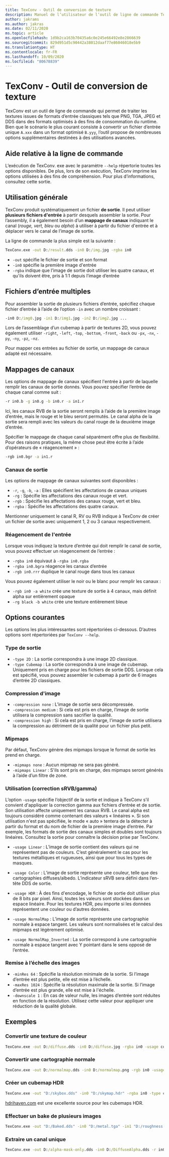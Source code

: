 ```yaml
---
title: TexConv - Outil de conversion de texture
description: Manuel de l’utilisateur de l’outil de ligne de commande TexConv
author: jakrams
ms.author: jakras
ms.date: 02/11/2020
ms.topic: article
ms.openlocfilehash: 1d9b2ca163b70435a6c0e245e66492e8e2866639
ms.sourcegitcommit: 829d951d5c90442a38012daaf77e86046018e5b9
ms.translationtype: HT
ms.contentlocale: fr-FR
ms.lasthandoff: 10/09/2020
ms.locfileid: "80678839"
---
```

# <a name="texconv---texture-conversion-tool"></a>TexConv - Outil de conversion de texture

TexConv est un outil de ligne de commande qui permet de traiter les textures issues de formats d’entrée classiques tels que PNG, TGA, JPEG et DDS dans des formats optimisés à des fins de consommation du runtime.
Bien que le scénario le plus courant consiste à convertir un fichier d’entrée unique `A.xxx` dans un format optimisé `B.yyy`, l’outil propose de nombreuses options supplémentaires destinées à des utilisations avancées.

## <a name="command-line-help"></a>Aide relative à la ligne de commande

L’exécution de TexConv. exe avec le paramètre `--help` répertorie toutes les options disponibles. De plus, lors de son exécution, TexConv imprime les options utilisées à des fins de compréhension. Pour plus d’informations, consultez cette sortie.

## <a name="general-usage"></a>Utilisation générale

TexConv produit systématiquement un fichier **de sortie**. Il peut utiliser **plusieurs fichiers d'entrée** à partir desquels assembler la sortie. Pour l’assembly, il a également besoin d’un **mappage de canaux** indiquant le canal (*rouge, vert, bleu* ou *alpha*) à utiliser à partir du fichier d'entrée et à déplacer vers le canal de l’image de sortie.

La ligne de commande la plus simple est la suivante :

```cmd
TexConv.exe -out D:/result.dds -in0 D:/img.jpg -rgba in0
```

- `-out` spécifie le fichier de sortie et son format
- `-in0` spécifie la première image d'entrée
- `-rgba` indique que l’image de sortie doit utiliser les quatre canaux, et qu'ils doivent être, pris à 1:1 depuis l’image d’entrée

## <a name="multiple-input-files"></a>Fichiers d’entrée multiples

Pour assembler la sortie de plusieurs fichiers d’entrée, spécifiez chaque fichier d’entrée à l’aide de l’option `-in` avec un nombre croissant :

```cmd
-in0 D:/img0.jpg -in1 D:/img1.jpg -in2 D:/img2.jpg ...
```

Lors de l’assemblage d’un cubemap à partir de textures 2D, vous pouvez également utiliser `-right`, `-left`, `-top`, `-bottom`, `-front`, `-back` ou `-px`, `-nx`, `-py`, `-ny`, `-pz`, `-nz`.

Pour mapper ces entrées au fichier de sortie, un mappage de canaux adapté est nécessaire.

## <a name="channel-mappings"></a>Mappages de canaux

Les options de mappage de canaux spécifient l'entrée à partir de laquelle remplir les canaux de sortie donnés. Vous pouvez spécifier l’entrée de chaque canal comme suit :

```cmd
-r in0.b -g in0.g -b in0.r -a in1.r
```

Ici, les canaux RVB de la sortie seront remplis à l’aide de la première image d’entrée, mais le rouge et le bleu seront permutés. Le canal alpha de la sortie sera rempli avec les valeurs du canal rouge de la deuxième image d’entrée.

Spécifier le mappage de chaque canal séparément offre plus de flexibilité. Pour des raisons pratiques, la même chose peut être écrite à l’aide d’opérateurs de « réagencement » :

```cmd
-rgb in0.bgr -a in1.r
```

### <a name="output-channels"></a>Canaux de sortie

Les options de mappage de canaux suivantes sont disponibles :

- `-r`, `-g`, `-b`, `-a` : Elles spécifient les affectations de canaux uniques
- `-rg` : Spécifie les affectations des canaux rouge et vert.
- `-rgb` : Spécifie les affectations des canaux rouge, vert et bleu.
- `-rgba` : Spécifie les affectations des quatre canaux.

Mentionner uniquement le canal R, RV ou RVB indique à TexConv de créer un fichier de sortie avec uniquement 1, 2 ou 3 canaux respectivement.

### <a name="input-swizzling"></a>Réagencement de l'entrée

Lorsque vous indiquez la texture d’entrée qui doit remplir le canal de sortie, vous pouvez effectuer un réagencement de l’entrée :

- `-rgba in0` équivaut à `-rgba in0.rgba`
- `-rgba in0.bgra` réagence les canaux d’entrée
- `-rgb in0.rrr` duplique le canal rouge dans tous les canaux

Vous pouvez également utiliser le noir ou le blanc pour remplir les canaux :

- `-rgb in0 -a white` crée une texture de sortie à 4 canaux, mais définit alpha sur entièrement opaque
- `-rg black -b white` crée une texture entièrement bleue

## <a name="common-options"></a>Options courantes

Les options les plus intéressantes sont répertoriées ci-dessous. D’autres options sont répertoriées par `TexConv --help`.

### <a name="output-type"></a>Type de sortie

- `-type 2D` : La sortie correspondra à une image 2D classique.
- `-type Cubemap` : La sortie correspondra à une image de cubemap. Uniquement pris en charge pour les fichiers de sortie DDS. Lorsque cela est spécifié, vous pouvez assembler le cubemap à partir de 6 images d’entrée 2D classiques.

### <a name="image-compression"></a>Compression d'image

- `-compression none` : L’image de sortie sera décompressée.
- `-compression medium` : Si cela est pris en charge, l’image de sortie utilisera la compression sans sacrifier la qualité.
- `-compression high` : Si cela est pris en charge, l’image de sortie utilisera la compression au détriment de la qualité pour un fichier plus petit.

### <a name="mipmaps"></a>Mipmaps

Par défaut, TexConv génère des mipmaps lorsque le format de sortie les prend en charge.

- `-mipmaps none` : Aucun mipmap ne sera pas généré.
- `-mipmaps Linear` : S'ils sont pris en charge, des mipmaps seront générés à l’aide d’un filtre de zone.

### <a name="usage-srgb--gamma-correction"></a>Utilisation (correction sRVB/gamma)

L’option `-usage` spécifie l’objectif de la sortie et indique à TexConv s’il convient d'appliquer la correction gamma aux fichiers d’entrée et de sortie. Son utilisation affecte uniquement les canaux RVB. Le canal alpha est toujours considéré comme contenant des valeurs « linéaires ». Si son utilisation n'est pas spécifiée, le mode « auto » tentera de la détecter à partir du format et du nom de fichier de la première image d’entrée. Par exemple, les formats de sortie des canaux simples et doubles sont toujours linéaires. Consultez la sortie pour connaître la décision prise par TexConv.

- `-usage Linear` : L’image de sortie contient des valeurs qui ne représentent pas de couleurs. C’est généralement le cas pour les textures métalliques et rugueuses, ainsi que pour tous les types de masques.

- `-usage Color` : L’image de sortie représente une couleur, telle que des cartographies diffuses/albedo. L’indicateur sRVB sera défini dans l’en-tête DDS de sortie.

- `-usage HDR` : À des fins d'encodage, le fichier de sortie doit utiliser plus de 8 bits par pixel. Ainsi, toutes les valeurs sont stockées dans un espace linéaire. Pour les textures HDR, peu importe si les données représentent une couleur ou d’autres données.

- `-usage NormalMap` : L’image de sortie représente une cartographie normale à espace tangent. Les valeurs sont normalisées et le calcul des mipmaps est légèrement optimisé.

- `-usage NormalMap_Inverted` : La sortie correspond à une cartographie normale à espace tangent avec Y pointant dans le sens opposé de l’entrée.

### <a name="image-rescaling"></a>Remise à l’échelle des images

- `-minRes 64` : Spécifie la résolution minimale de la sortie. Si l’image d’entrée est plus petite, elle est mise à l’échelle.
- `-maxRes 1024` : Spécifie la résolution maximale de la sortie. Si l’image d’entrée est plus grande, elle est mise à l'échelle.
- `-downscale 1` : En cas de valeur nulle, les images d’entrée sont réduites en fonction de la résolution. Utilisez cette valeur pour appliquer une réduction de la qualité globale.

## <a name="examples"></a>Exemples

### <a name="convert-a-color-texture"></a>Convertir une texture de couleur

```cmd
TexConv.exe -out D:/diffuse.dds -in0 D:/diffuse.jpg -rgba in0 -usage color
```

### <a name="convert-a-normal-map"></a>Convertir une cartographie normale

```cmd
TexConv.exe -out D:/normalmap.dds -in0 D:/normalmap.png -rgb in0 -usage normalmap
```

### <a name="create-an-hdr-cubemap"></a>Créer un cubemap HDR

```cmd
TexConv.exe -out "D:/skybox.dds" -in0 "D:/skymap.hdr" -rgba in0 -type cubemap -usage hdr
```

[hdrihaven.com](https://hdrihaven.com/hdris/) est une excellente source pour les cubemaps HDR.

### <a name="bake-multiple-images-into-one"></a>Effectuer un bake de plusieurs images

```cmd
TexConv.exe -out "D:/Baked.dds" -in0 "D:/metal.tga" -in1 "D:/roughness.png" -in2 "D:/DiffuseAlpha.dds" -r in1.r -g in0.r -b black -a in2.a -usage linear
```

### <a name="extract-a-single-channel"></a>Extraire un canal unique

```cmd
TexConv.exe -out D:/alpha-mask-only.dds -in0 D:/DiffuseAlpha.dds -r in0.a
```
